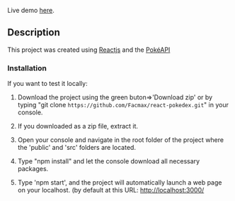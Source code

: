 Live demo [here](https://facmax.github.io/react-pokedex/).

## Description

This project was created using [Reactjs](https://react.dev/) and the [PokéAPI](https://pokeapi.co/)

### Installation

If you want to test it locally:

1. Download the project using the green buton=>'Download zip' or by typing "git clone `https://github.com/Facmax/react-pokedex.git`" in your console.

2. If you downloaded as a zip file, extract it.

3. Open your console and navigate in the root folder of the project where the 'public' and 'src' folders are located.

4. Type "npm install" and let the console download all necessary packages.

5. Type 'npm start', and the project will automatically launch a web page on your localhost. (by default at this URL: [http://localhost:3000/](http://localhost:3000/)
